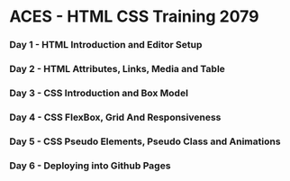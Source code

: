 # ACES - HTML CSS Training 2079

### Day 1 - HTML Introduction and Editor Setup
### Day 2 - HTML Attributes, Links, Media and Table
### Day 3 - CSS Introduction and Box Model
### Day 4 - CSS FlexBox, Grid And Responsiveness
### Day 5 - CSS Pseudo Elements, Pseudo Class and Animations
### Day 6 - Deploying into Github Pages